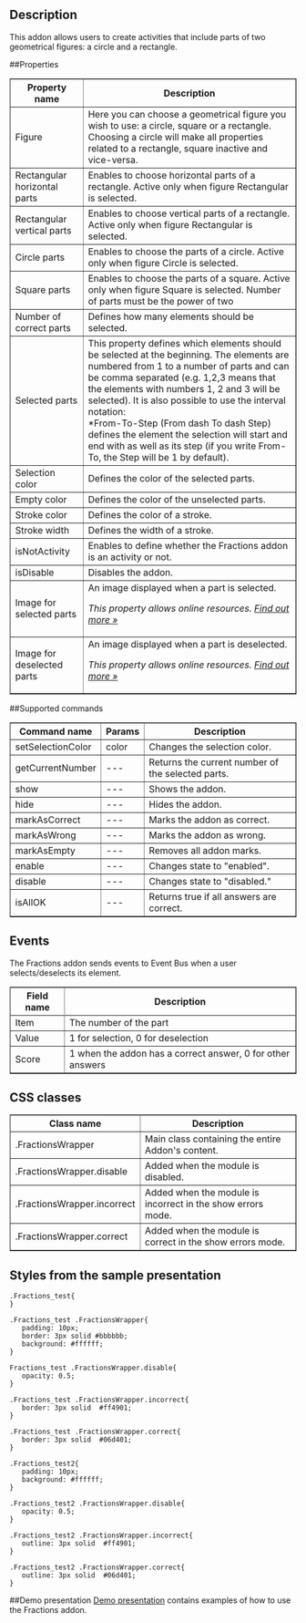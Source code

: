 ## Description

This addon allows users to create activities that include parts of two geometrical figures: a circle and a rectangle.

##Properties

<table border='1'>
<tbody>
    <tr>
        <th>Property name</th>
        <th>Description</th>
    </tr>
<tr>
        <td>Figure</td>
        <td>Here you can choose a geometrical figure you wish to use: a circle, square or a rectangle. Choosing a circle will make all properties related to a rectangle, square inactive and vice-versa.</td>
    </tr>
    <tr>
        <td>Rectangular horizontal parts</td>
        <td>Enables to choose horizontal parts of a rectangle. Active only when figure Rectangular is selected.</td>
    </tr>
    <tr>
        <td>Rectangular vertical parts</td>
        <td>Enables to choose vertical parts of a rectangle. Active only when figure Rectangular is selected.</td>
    </tr>
    <tr>
        <td>Circle parts</td>
        <td>Enables to choose the parts of a circle. Active only when figure Circle is selected.</td>
    </tr>
    <tr>
        <td>Square parts</td>
        <td>Enables to choose the parts of a square. Active only when figure Square is selected. Number of parts must be the power of two</td>
    </tr>
    <tr>
        <td>Number of correct parts</td>
        <td>Defines how many elements should be selected.</td>
    </tr>
    <tr>
        <td>Selected parts</td>
        <td>This property defines which elements should be selected at the beginning. The elements are numbered from 1 to a number of parts and can be comma separated (e.g. 1,2,3 means that the elements with numbers 1, 2 and 3 will be selected). It is also possible to use the interval notation:<br>*From-To-Step (From dash To dash Step) defines the element the selection will start and end with as well as its step (if you write From-To, the Step will be 1 by default).
</td>
    </tr>
    <tr>
        <td>Selection color</td>
        <td>Defines the color of the selected parts.</td>
    </tr>
<tr>
        <td>Empty color</td>
        <td>Defines the color of the unselected parts.</td>
    </tr>
<tr>
        <td>Stroke color</td>
        <td>Defines the color of a stroke.</td>
    </tr>
<tr>
        <td>Stroke width</td>
        <td>Defines the width of a stroke.</td>
    </tr>
<tr>
        <td>isNotActivity</td>
        <td>Enables to define whether the Fractions addon is an activity or not. </td>
    </tr>
<tr>
        <td>isDisable</td>
        <td>Disables the addon.</td>
    </tr>
<tr>
        <td>Image for selected parts</td>
        <td>An image displayed when a part is selected.
<p><em>This property allows online resources. <a href="/doc/page/Online-resources">Find out more »</a></em></p></td>
    </tr>
<tr>
        <td>Image for deselected parts</td>
        <td>An image displayed when a part is deselected.
<p><em>This property allows online resources. <a href="/doc/page/Online-resources">Find out more »</a></em></p></td>
    </tr>
</tbody>
</table>

##Supported commands

<table border='1'>
<tbody>
    <tr>
        <th>Command name</th>
        <th>Params</th>
        <th>Description</th>
    </tr>
    <tr>
        <td>setSelectionColor</td>
        <td>color</td>
        <td>Changes the selection color.</td>
    </tr>
<tr>
        <td>getCurrentNumber</td>
        <td>---</td>
        <td>Returns the current number of the selected parts.</td>
    </tr>
<tr>
        <td>show</td>
        <td>---</td>
        <td>Shows the addon.</td>
    </tr>
<tr>
        <td>hide</td>
        <td>---</td>
        <td>Hides the addon.</td>
</tr>
<tr>
        <td>markAsCorrect</td>
        <td>---</td>
        <td>Marks the addon as correct.</td>
</tr>
<tr>
        <td>markAsWrong</td>
        <td>---</td>
        <td>Marks the addon as wrong.</td>
</tr>
<tr>
        <td>markAsEmpty</td>
        <td>---</td>
        <td>Removes all addon marks.</td>
</tr>
<tr>
        <td>enable</td>
        <td>---</td>
        <td>Changes state to "enabled".</td>
    </tr>
    <tr>
        <td>disable</td>
        <td>---</td>
        <td>Changes state to "disabled."</td>
    </tr>
<tr>
        <td>isAllOK</td>
        <td>---</td>
        <td>Returns true if all answers are correct.</td>
    </tr>
</tbody>
</table>

## Events
The Fractions addon sends events to Event Bus when a user selects/deselects its element.

<table border='1'>
<tbody>
    <tr>
        <th>Field name</th>
        <th>Description</th>
    </tr>
    <tr>
        <tr>
            <td>Item</td>
            <td>The number of the part</td>
        </tr>
        <tr>
            <td>Value</td>
            <td>1 for selection, 0 for deselection</td>
        </tr>
        <tr>
            <td>Score</td>
            <td>1 when the addon has a correct answer, 0 for other answers</td>
        </tr>
    </tr>
</tbody>
</table>

## CSS classes

<table border='1'>
    <tr>
        <th>Class name</th>
        <th>Description</th>
    </tr>
    <tr>
        <td>.FractionsWrapper</td>
        <td>Main class containing the entire Addon's content.</td>
    </tr>
    <tr>
        <td>.FractionsWrapper.disable</td>
        <td>Added when the module is disabled.</td>
    </tr>
    <tr>
        <td>.FractionsWrapper.incorrect</td>
        <td>Added when the module is incorrect in the show errors mode.</td>
    </tr>
    <tr>
        <td>.FractionsWrapper.correct</td>
        <td>Added when the module is correct in the show errors mode.</td>
    </tr>
</table>

## Styles from the sample presentation

    .Fractions_test{    
    }    

    .Fractions_test .FractionsWrapper{    
	   padding: 10px;     
  	   border: 3px solid #bbbbbb;    
  	   background: #ffffff;    
    }    

    Fractions_test .FractionsWrapper.disable{        
 	   opacity: 0.5;    
    }    

    .Fractions_test .FractionsWrapper.incorrect{    
 	   border: 3px solid  #ff4901;    
    }

    .Fractions_test .FractionsWrapper.correct{    
 	   border: 3px solid  #06d401;    
    }

    .Fractions_test2{    
  	   padding: 10px;     
 	   background: #ffffff;    
    }    

    .Fractions_test2 .FractionsWrapper.disable{        
 	   opacity: 0.5;    
    }     

    .Fractions_test2 .FractionsWrapper.incorrect{    
 	   outline: 3px solid  #ff4901;    
    }

    .Fractions_test2 .FractionsWrapper.correct{
 	   outline: 3px solid  #06d401;
    }    

##Demo presentation
[Demo presentation](/embed/6417239809982464 "Demo presentation") contains examples of how to use the Fractions addon.              
